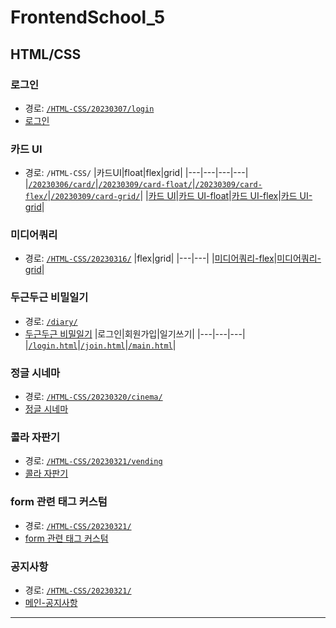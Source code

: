 # FrontendSchool_5

## HTML/CSS

### 로그인

- 경로: [`/HTML-CSS/20230307/login`](https://github.com/weniv/FrontendSchool_5/tree/main/HTML-CSS/20230307/login)
- [로그인](https://weniv.github.io/FrontendSchool_5/HTML-CSS/20230307/login/)

### 카드 UI

- 경로: `/HTML-CSS/`
  |카드UI|float|flex|grid|
  |---|---|---|---|
  |[`/20230306/card/`](https://github.com/weniv/FrontendSchool_5/tree/main/HTML-CSS/20230306/card)|[`/20230309/card-float/`](https://github.com/weniv/FrontendSchool_5/tree/main/HTML-CSS/20230309/card-float)|[`/20230309/card-flex/`](https://github.com/weniv/FrontendSchool_5/tree/main/HTML-CSS/20230309/card-flex)|[`/20230309/card-grid/`](https://github.com/weniv/FrontendSchool_5/tree/main/HTML-CSS/20230309/card-grid)|
  |[카드 UI](https://weniv.github.io/FrontendSchool_5/HTML-CSS/20230306/card/)|[카드 UI-float](https://weniv.github.io/FrontendSchool_5/HTML-CSS/20230309/card-float/)|[카드 UI-flex](https://weniv.github.io/FrontendSchool_5/HTML-CSS/20230309/card-flex/)|[카드 UI-grid](https://weniv.github.io/FrontendSchool_5/HTML-CSS/20230309/card-grid/)|

### 미디어쿼리

- 경로: [`/HTML-CSS/20230316/`](https://github.com/weniv/FrontendSchool_5/tree/main/HTML-CSS/20230316/)
  |flex|grid|
  |---|---|
  |[미디어쿼리-flex](https://weniv.github.io/FrontendSchool_5/HTML-CSS/20230316/web-flex.html)|[미디어쿼리-grid](https://weniv.github.io/FrontendSchool_5/HTML-CSS/20230316/web-grid.html)|

### 두근두근 비밀일기

- 경로: [`/diary/`](https://github.com/weniv/FrontendSchool_5/tree/main/diary)
- [두근두근 비밀일기](https://weniv.github.io/FrontendSchool_5/diary/)
  |로그인|회원가입|일기쓰기|
  |---|---|---|
  |[`/login.html`](https://weniv.github.io/FrontendSchool_5/diary/)|[`/join.html`](https://weniv.github.io/FrontendSchool_5/diary/join.html)|[`/main.html`](https://weniv.github.io/FrontendSchool_5/diary/main.html)|

### 정글 시네마

- 경로: [`/HTML-CSS/20230320/cinema/`](https://github.com/weniv/FrontendSchool_5/tree/main/HTML-CSS/20230320/cinema/)
- [정글 시네마](https://weniv.github.io/FrontendSchool_5/HTML-CSS/20230320/cinema/)

### 콜라 자판기

- 경로: [`/HTML-CSS/20230321/vending`](https://github.com/weniv/FrontendSchool_5/tree/main/HTML-CSS/20230321/vending)
- [콜라 자판기](https://weniv.github.io/FrontendSchool_5/HTML-CSS/20230321/vending/)

### form 관련 태그 커스텀

- 경로: [`/HTML-CSS/20230321/`](https://github.com/weniv/FrontendSchool_5/tree/main/HTML-CSS/20230321)
- [form 관련 태그 커스텀](https://weniv.github.io/FrontendSchool_5/HTML-CSS/20230321/custom.html)

### 공지사항

- 경로: [`/HTML-CSS/20230321/`](https://github.com/weniv/FrontendSchool_5/tree/main/HTML-CSS/20230321)
- [메인-공지사항](https://weniv.github.io/FrontendSchool_5/HTML-CSS/20230321/notice.html)

---
